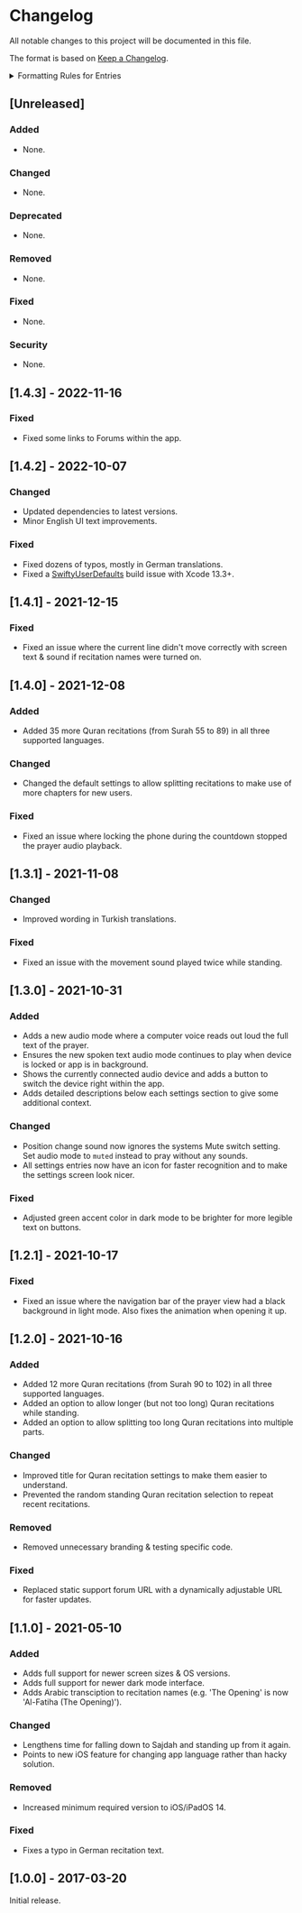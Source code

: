 # Changelog
All notable changes to this project will be documented in this file.

The format is based on [Keep a Changelog](http://keepachangelog.com/en/1.0.0/).

<details>
<summary>Formatting Rules for Entries</summary>
Each entry should use the following format:

```markdown
- Summarize what was changed in a single line.  
  Issue: [#0](https://github.com/Flinesoft/Prayer/issues/0) | PR: [#0](https://github.com/Flinesoft/Prayer/pull/0) | Author: [Cihat Gündüz](https://github.com/Jeehut)
```

Note that at the end of the summary line, you need to add two whitespaces (`  `) for correct rendering on GitHub.

If needed, pluralize to `Issues`, `PRs` or `Authors` and list multiple separated by `, `.
</details>

## [Unreleased]
### Added
- None.
### Changed
- None.
### Deprecated
- None.
### Removed
- None.
### Fixed
- None.
### Security
- None.

## [1.4.3] - 2022-11-16
### Fixed
- Fixed some links to Forums within the app.

## [1.4.2] - 2022-10-07
### Changed
- Updated dependencies to latest versions.
- Minor English UI text improvements.
### Fixed
- Fixed dozens of typos, mostly in German translations.
- Fixed a [SwiftyUserDefaults](https://github.com/sunshinejr/SwiftyUserDefaults) build issue with Xcode 13.3+.

## [1.4.1] - 2021-12-15
### Fixed
- Fixed an issue where the current line didn't move correctly with screen text & sound if recitation names were turned on.

## [1.4.0] - 2021-12-08
### Added
- Added 35 more Quran recitations (from Surah 55 to 89) in all three supported languages.
### Changed
- Changed the default settings to allow splitting recitations to make use of more chapters for new users.
### Fixed
- Fixed an issue where locking the phone during the countdown stopped the prayer audio playback.

## [1.3.1] - 2021-11-08
### Changed
- Improved wording in Turkish translations.
### Fixed
- Fixed an issue with the movement sound played twice while standing.

## [1.3.0] - 2021-10-31
### Added
- Adds a new audio mode where a computer voice reads out loud the full text of the prayer.
- Ensures the new spoken text audio mode continues to play when device is locked or app is in background.
- Shows the currently connected audio device and adds a button to switch the device right within the app.
- Adds detailed descriptions below each settings section to give some additional context.
### Changed
- Position change sound now ignores the systems Mute switch setting. Set audio mode to `muted` instead to pray without any sounds.
- All settings entries now have an icon for faster recognition and to make the settings screen look nicer.
### Fixed
- Adjusted green accent color in dark mode to be brighter for more legible text on buttons.

## [1.2.1] - 2021-10-17
### Fixed
- Fixed an issue where the navigation bar of the prayer view had a black background in light mode. Also fixes the animation when opening it up.

## [1.2.0] - 2021-10-16
### Added
- Added 12 more Quran recitations (from Surah 90 to 102) in all three supported languages.
- Added an option to allow longer (but not too long) Quran recitations while standing.
- Added an option to allow splitting too long Quran recitations into multiple parts.
### Changed
- Improved title for Quran recitation settings to make them easier to understand.
- Prevented the random standing Quran recitation selection to repeat recent recitations.
### Removed
- Removed unnecessary branding & testing specific code.
### Fixed
- Replaced static support forum URL with a dynamically adjustable URL for faster updates.

## [1.1.0] - 2021-05-10
### Added
- Adds full support for newer screen sizes & OS versions.
- Adds full support for newer dark mode interface.
- Adds Arabic transciption to recitation names (e.g. 'The Opening' is now 'Al-Fatiha (The Opening)').
### Changed
- Lengthens time for falling down to Sajdah and standing up from it again.
- Points to new iOS feature for changing app language rather than hacky solution.
### Removed
- Increased minimum required version to iOS/iPadOS 14.
### Fixed
- Fixes a typo in German recitation text.

## [1.0.0] - 2017-03-20
Initial release.
